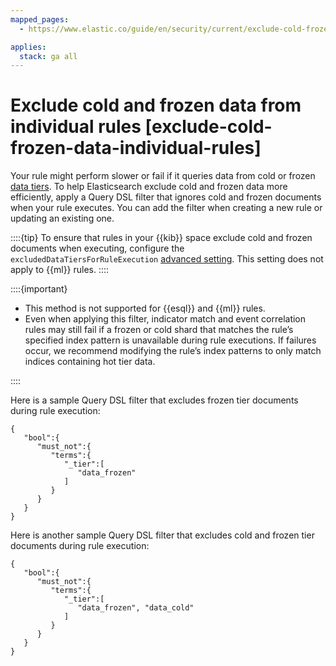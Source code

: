 ```yaml
---
mapped_pages:
  - https://www.elastic.co/guide/en/security/current/exclude-cold-frozen-data-individual-rules.html

applies:
  stack: ga all
---
```


# Exclude cold and frozen data from individual rules [exclude-cold-frozen-data-individual-rules]

Your rule might perform slower or fail if it queries data from cold or frozen [data tiers](../../../manage-data/lifecycle/data-tiers.md). To help Elasticsearch exclude cold and frozen data more efficiently, apply a Query DSL filter that ignores cold and frozen documents when your rule executes. You can add the filter when creating a new rule or updating an existing one.

::::{tip} 
To ensure that rules in your {{kib}} space exclude cold and frozen documents when executing, configure the `excludedDataTiersForRuleExecution` [advanced setting](../get-started/configure-advanced-settings.md#exclude-cold-frozen-data-rule-executions). This setting does not apply to {{ml}} rules.
::::


::::{important} 
* This method is not supported for {{esql}} and {{ml}} rules.
* Even when applying this filter, indicator match and event correlation rules may still fail if a frozen or cold shard that matches the rule’s specified index pattern is unavailable during rule executions. If failures occur, we recommend modifying the rule’s index patterns to only match indices containing hot tier data.

::::


Here is a sample Query DSL filter that excludes frozen tier documents during rule execution:

```console
{
   "bool":{
      "must_not":{
         "terms":{
            "_tier":[
               "data_frozen"
            ]
         }
      }
   }
}
```

Here is another sample Query DSL filter that excludes cold and frozen tier documents during rule execution:

```console
{
   "bool":{
      "must_not":{
         "terms":{
            "_tier":[
               "data_frozen", "data_cold"
            ]
         }
      }
   }
}
```

